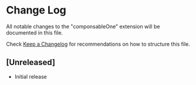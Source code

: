 # Change Log
All notable changes to the "componsableOne" extension will be documented in this file.

Check [Keep a Changelog](http://keepachangelog.com/) for recommendations on how to structure this file.

## [Unreleased]
- Initial release